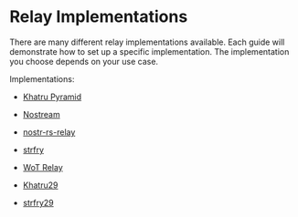 # Relay Implementations

There are many different relay implementations available. Each guide will demonstrate how to set up a specific implementation. The implementation you choose depends on your use case.

Implementations:

- [Khatru Pyramid](https://github.com/github-tijlxyz/khatru-pyramid/tree/main "Khatru Pyramid GitHub")

- [Nostream](https://github.com/Cameri/nostream "Nostream GitHub")

- [nostr-rs-relay](https://github.com/scsibug/nostr-rs-relay/tree/master "nostr-rs-relay GitHub")

- [strfry](https://github.com/hoytech/strfry/tree/master "strfry GitHub")

- [WoT Relay](https://github.com/bitvora/wot-relay/tree/master "WoT Relay GitHub")

- [Khatru29](https://github.com/fiatjaf/relay29/tree/v0.4.0/examples/groups.fiatjaf.com "Khatru29 GitHub")

- [strfry29](https://github.com/fiatjaf/relay29/tree/v0.4.0/strfry29 "strfry29 GitHub")
